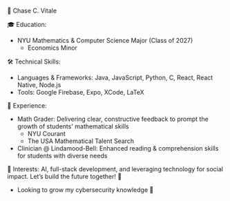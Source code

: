 🌟 Chase C. Vitale

🎓 Education:
  - NYU Mathematics & Computer Science Major (Class of 2027)
    - Economics Minor

🛠 Technical Skills:
  - Languages & Frameworks: Java, JavaScript, Python, C, React, React Native, Node.js
  - Tools: Google Firebase, Expo, XCode, LaTeX

👔 Experience:
  - Math Grader: Delivering clear, constructive feedback to prompt the growth of students' mathematical skills
    - NYU Courant 
    - The USA Mathematical Talent Search
  - Clinician @ Lindamood-Bell: Enhanced reading & comprehension skills for students with diverse needs

🎯 Interests: AI, full-stack development, and leveraging technology for social impact. Let’s build the future together! 🚀
  - Looking to grow my cybersecurity knowledge 🔐
